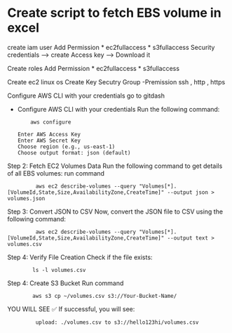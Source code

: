 
<h1>Create script to fetch EBS volume in excel</h1>

create iam user 
   Add Permission 
    * ec2fullaccess
    * s3fullaccess
   Security credentials --> create Access key --> Download it 

Create roles 
   Add Permission 
    * ec2fullaccess
    * s3fullaccess

Create ec2 linux os 
   Create Key
   Secutry Group -Premission ssh , http , https

Configure AWS CLI with your credentials
 go to gitdash 
   * Configure AWS CLI with your credentials
       Run the following command:
       
             aws configure

         Enter AWS Access Key
         Enter AWS Secret Key
         Choose region (e.g., us-east-1)
         Choose output format: json (default)     

Step 2: Fetch EC2 Volumes Data
       Run the following command to get details of all EBS volumes:
       run command

             aws ec2 describe-volumes --query "Volumes[*].[VolumeId,State,Size,AvailabilityZone,CreateTime]" --output json > volumes.json
    
Step 3: Convert JSON to CSV
       Now, convert the JSON file to CSV using the following command:    

             aws ec2 describe-volumes --query "Volumes[*].[VolumeId,State,Size,AvailabilityZone,CreateTime]" --output text > volumes.csv

Step 4: Verify File Creation
       Check if the file exists:    

            ls -l volumes.csv

Step 4: Create S3 Bucket
       Run command 

            aws s3 cp ~/volumes.csv s3://Your-Bucket-Name/

YOU WILL SEE
            ✅ If successful, you will see:

             upload: ./volumes.csv to s3://hello123hi/volumes.csv

